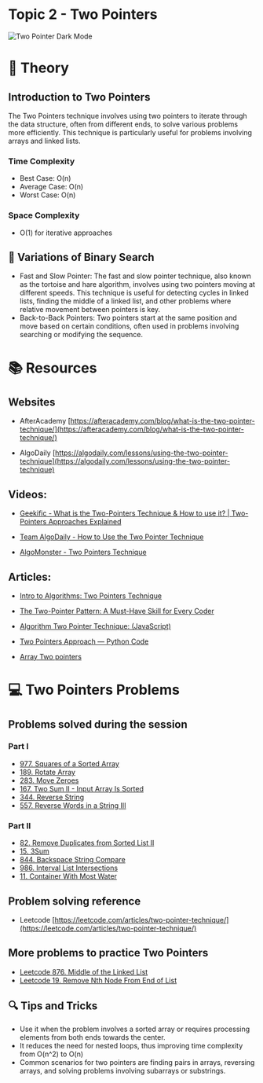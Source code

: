 # Topic 2 - Two Pointers
![Two Pointer Dark Mode](https://github.com/WomenInSoftwareEngineeringJP/algorithms-data-structures/assets/77953414/9dd71c19-aa31-4515-950c-2135972532bb)

# 📘 Theory
## Introduction to Two Pointers
The Two Pointers technique involves using two pointers to iterate through the data structure, often from different ends, to solve various problems more efficiently. This technique is particularly useful for problems involving arrays and linked lists.

### Time Complexity
- Best Case: O(n)
- Average Case: O(n)
- Worst Case: O(n)

### Space Complexity
- O(1) for iterative approaches

## 🔄 Variations of Binary Search
- Fast and Slow Pointer: The fast and slow pointer technique, also known as the tortoise and hare algorithm, involves using two pointers moving at different speeds. This technique is useful for detecting cycles in linked lists, finding the middle of a linked list, and other problems where relative movement between pointers is key.
- Back-to-Back Pointers: Two pointers start at the same position and move based on certain conditions, often used in problems involving searching or modifying the sequence.

# 📚 Resources

## Websites

* AfterAcademy [https://afteracademy.com/blog/what-is-the-two-pointer-technique/](https://afteracademy.com/blog/what-is-the-two-pointer-technique/)

* AlgoDaily [https://algodaily.com/lessons/using-the-two-pointer-technique](https://algodaily.com/lessons/using-the-two-pointer-technique)

## Videos:

* [Geekific - What is the Two-Pointers Technique & How to use it? | Two-Pointers Approaches Explained](https://www.youtube.com/watch?v=VEPCm3BCtik)

* [Team AlgoDaily - How to Use the Two Pointer Technique](https://www.youtube.com/watch?v=-gjxg6Pln50)

* [AlgoMonster - Two Pointers Technique](https://www.youtube.com/watch?v=xZ4AfXHQ1VQ)

## Articles:

* [Intro to Algorithms: Two Pointers Technique](https://medium.com/geekculture/intro-to-algorithms-two-pointers-technique-b37f962eab5)

* [The Two-Pointer Pattern: A Must-Have Skill for Every Coder](https://python.plainenglish.io/the-two-pointer-pattern-a-must-have-skill-for-every-coder-a792b0d0617d)

* [Algorithm Two Pointer Technique: (JavaScript)](https://medium.com/@kevinlai76/algorithm-two-pointer-technique-a27103ed7ea1)

* [Two Pointers Approach — Python Code](https://towardsdatascience.com/two-pointer-approach-python-code-f3986b602640)

* [Array Two pointers](https://medium.com/analytics-vidhya/array-two-pointers-4b8d62d2b8a)

# 💻 Two Pointers Problems

## Problems solved during the session

### Part I
* [977. Squares of a Sorted Array](https://leetcode.com/problems/squares-of-a-sorted-array/?envType=study-plan&id=algorithm-i)
* [189. Rotate Array](https://leetcode.com/problems/rotate-array/?envType=study-plan&id=algorithm-i)
* [283. Move Zeroes](https://leetcode.com/problems/move-zeroes/?envType=study-plan&id=algorithm-i)
* [167. Two Sum II - Input Array Is Sorted](https://leetcode.com/problems/two-sum-ii-input-array-is-sorted/?envType=study-plan&id=algorithm-i)
* [344. Reverse String](https://leetcode.com/problems/reverse-string/?envType=study-plan&envId=algorithm-i&plan=algorithm)
* [557. Reverse Words in a String III](https://leetcode.com/problems/reverse-words-in-a-string-iii/?envType=study-plan&envId=algorithm-i&plan=algorithm)

### Part II
* [82. Remove Duplicates from Sorted List II](https://leetcode.com/problems/remove-duplicates-from-sorted-list-ii)
* [15. 3Sum](https://leetcode.com/problems/3sum)
* [844. Backspace String Compare](https://leetcode.com/problems/backspace-string-compare)
* [986. Interval List Intersections](https://leetcode.com/problems/interval-list-intersections)
* [11. Container With Most Water](https://leetcode.com/problems/container-with-most-water)

## Problem solving reference
* Leetcode [https://leetcode.com/articles/two-pointer-technique/](https://leetcode.com/articles/two-pointer-technique/)

## More problems to practice Two Pointers
* [Leetcode 876. Middle of the Linked List](https://leetcode.com/problems/middle-of-the-linked-list/?envType=study-plan&envId=algorithm-i&plan=algorithm)
* [Leetcode 19. Remove Nth Node From End of List](https://leetcode.com/problems/remove-nth-node-from-end-of-list/?envType=study-plan&envId=algorithm-i&plan=algorithm)

## 🔍 Tips and Tricks
- Use it when the problem involves a sorted array or requires processing elements from both ends towards the center.
- It reduces the need for nested loops, thus improving time complexity from O(n^2) to O(n)
- Common scenarios for two pointers are finding pairs in arrays, reversing arrays, and solving problems involving subarrays or substrings.
